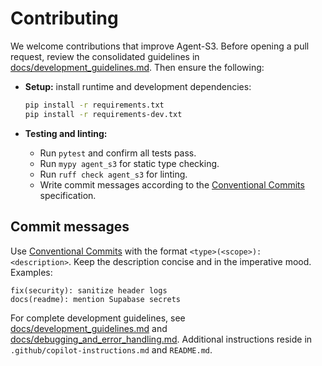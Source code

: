 # Contributing

We welcome contributions that improve Agent-S3. Before opening a pull request,
review the consolidated guidelines in
[docs/development_guidelines.md](docs/development_guidelines.md).
Then ensure the following:

- **Setup:** install runtime and development dependencies:
  ```bash
  pip install -r requirements.txt
  pip install -r requirements-dev.txt
  ```

- **Testing and linting:**
  - Run `pytest` and confirm all tests pass.
  - Run `mypy agent_s3` for static type checking.
  - Run `ruff check agent_s3` for linting.
  - Write commit messages according to the [Conventional Commits](#commit-messages) specification.

## Commit messages

Use [Conventional Commits](https://www.conventionalcommits.org/) with the format `<type>(<scope>): <description>`.
Keep the description concise and in the imperative mood.
Examples:

```
fix(security): sanitize header logs
docs(readme): mention Supabase secrets
```

For complete development guidelines, see
[docs/development_guidelines.md](docs/development_guidelines.md) and
[docs/debugging_and_error_handling.md](docs/debugging_and_error_handling.md).
Additional instructions reside in `.github/copilot-instructions.md` and
`README.md`.



